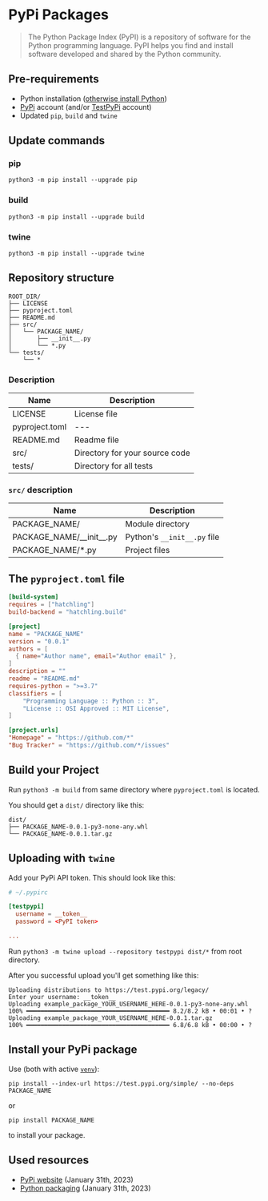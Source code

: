 [description]: <> (How to write your own PyPi package.)
[preservedKeywords]: <> (python, pypi, write your own)

# PyPi Packages
> The Python Package Index (PyPI) is a repository of software for the Python programming language. PyPI helps you find and install software developed and shared by the Python community.

## Pre-requirements
- Python installation ([otherwise install Python](https://www.python.org/))
- [PyPi](https://pypi.org/) account (and/or [TestPyPi](https://test.pypi.org/) account)
- Updated `pip`, `build` and `twine`

## Update commands
### pip
`python3 -m pip install --upgrade pip`
### build
`python3 -m pip install --upgrade build`
### twine
`python3 -m pip install --upgrade twine`

## Repository structure
```
ROOT_DIR/
├── LICENSE
├── pyproject.toml
├── README.md
├── src/
│   └── PACKAGE_NAME/
│       ├── __init__.py
│       └── *.py
└── tests/
    └── *
```
### Description
|Name|Description|
|---|---|
|LICENSE|License file|
|pyproject.toml|---|
|README.md|Readme file|
|src/|Directory for your source code|
|tests/|Directory for all tests|
### `src/` description
|Name|Description|
|---|---|
|PACKAGE_NAME/|Module directory|
|PACKAGE_NAME/\_\_init\_\_.py|Python's `__init__.py` file|
|PACKAGE_NAME/*.py|Project files|

## The `pyproject.toml` file
```toml
[build-system]
requires = ["hatchling"]
build-backend = "hatchling.build"

[project]
name = "PACKAGE_NAME"
version = "0.0.1"
authors = [
  { name="Author name", email="Author email" },
]
description = ""
readme = "README.md"
requires-python = ">=3.7"
classifiers = [
    "Programming Language :: Python :: 3",
    "License :: OSI Approved :: MIT License",
]

[project.urls]
"Homepage" = "https://github.com/*"
"Bug Tracker" = "https://github.com/*/issues"
```

## Build your Project
Run `python3 -m build` from same directory where `pyproject.toml` is located.

You should get a `dist/` directory like this:
```
dist/
├── PACKAGE_NAME-0.0.1-py3-none-any.whl
└── PACKAGE_NAME-0.0.1.tar.gz
```

## Uploading with `twine`
Add your PyPi API token. This should look like this:
```toml
# ~/.pypirc

[testpypi]
  username = __token__
  password = <PyPI token>

...
```

Run `python3 -m twine upload --repository testpypi dist/*` from root directory.

After you successful upload you'll get something like this:
```shell
Uploading distributions to https://test.pypi.org/legacy/
Enter your username: __token__
Uploading example_package_YOUR_USERNAME_HERE-0.0.1-py3-none-any.whl
100% ━━━━━━━━━━━━━━━━━━━━━━━━━━━━━━━━━━━━━━━━ 8.2/8.2 kB • 00:01 • ?
Uploading example_package_YOUR_USERNAME_HERE-0.0.1.tar.gz
100% ━━━━━━━━━━━━━━━━━━━━━━━━━━━━━━━━━━━━━━━━ 6.8/6.8 kB • 00:00 • ?
```

## Install your PyPi package
Use (both with active [`venv`](?path=src/docs/python/virtual_environment.md)):
```shell
pip install --index-url https://test.pypi.org/simple/ --no-deps PACKAGE_NAME
```
or
```shell
pip install PACKAGE_NAME
```
to install your package.
## Used resources
- [PyPi website](https://pypi.org/) (January 31th, 2023)
- [Python packaging](https://packaging.python.org/en/latest/tutorials/packaging-projects/) (January 31th, 2023)
